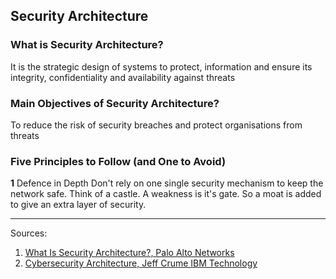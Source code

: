 ## Security Architecture

### What is Security Architecture?
It is the strategic design of systems to protect, information and ensure its integrity, confidentiality and availability against threats

### Main Objectives of Security Architecture?
To reduce the risk of security breaches and protect organisations from threats

### Five Principles to Follow (and One to Avoid)
**1** Defence in Depth
Don't rely on one single security mechanism to keep the network safe. Think of a castle. A weakness is it's gate. So a moat is added to give an extra layer of security.



__________________
Sources: 
1. [What Is Security Architecture?, Palo Alto Networks](https://www.paloaltonetworks.com/cyberpedia/what-is-security-architecture)
2. [Cybersecurity Architecture, Jeff Crume IBM Technology](https://www.youtube.com/watch?v=jq_LZ1RFPfU)



